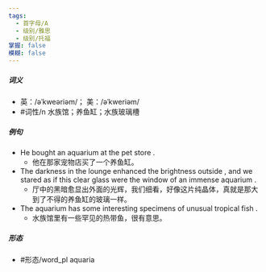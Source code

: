 ```yaml
---
tags:
  - 首字母/A
  - 级别/雅思
  - 级别/托福
掌握: false
模糊: false
---
```

##### 词义
- 英：/əˈkweəriəm/； 美：/əˈkweriəm/
- #词性/n  水族馆；养鱼缸；水族玻璃槽
##### 例句
- He bought an aquarium at the pet store .
	- 他在那家宠物店买了一个养鱼缸。
- The darkness in the lounge enhanced the brightness outside , and we stared as if this clear glass were the window of an immense aquarium .
	- 厅中的黑暗愈显出外面的光辉，我们细看，好像这片纯晶体，真就是那大到了不得的养鱼缸的玻璃一样。
- The aquarium has some interesting specimens of unusual tropical fish .
	- 水族馆里有一些罕见的热带鱼，很有意思。
##### 形态
- #形态/word_pl aquaria
